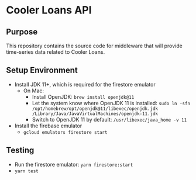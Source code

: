 # Cooler Loans API

## Purpose

This repository contains the source code for middleware that will provide time-series data related to Cooler Loans.

## Setup Environment

- Install JDK 11+, which is required for the firestore emulator
  - On Mac:
    - Install OpenJDK: `brew install openjdk@11`
    - Let the system know where OpenJDK 11 is installed: `sudo ln -sfn /opt/homebrew/opt/openjdk@11/libexec/openjdk.jdk /Library/Java/JavaVirtualMachines/openjdk-11.jdk`
    - Switch to OpenJDK 11 by default: `/usr/libexec/java_home -v 11`
- Install the firebase emulator
  - `gcloud emulators firestore start`

## Testing

- Run the firestore emulator: `yarn firestore:start`
- `yarn test`

